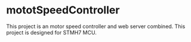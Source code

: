 # mototSpeedController
This project is an motor speed controller and web server combined.
This project is designed for STMH7 MCU.
